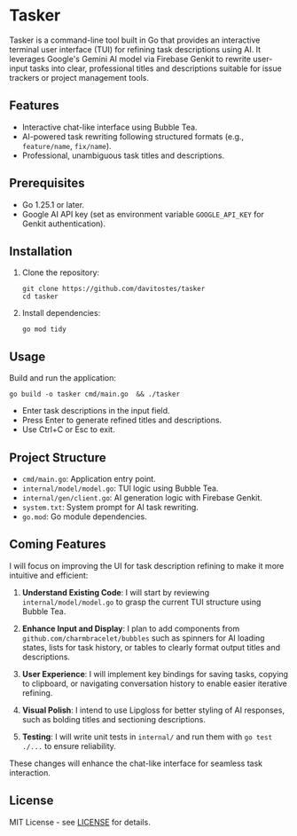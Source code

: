 # Tasker

Tasker is a command-line tool built in Go that provides an interactive terminal user interface (TUI) for refining task descriptions using AI. It leverages Google's Gemini AI model via Firebase Genkit to rewrite user-input tasks into clear, professional titles and descriptions suitable for issue trackers or project management tools.

## Features
- Interactive chat-like interface using Bubble Tea.
- AI-powered task rewriting following structured formats (e.g., `feature/name`, `fix/name`).
- Professional, unambiguous task titles and descriptions.

## Prerequisites
- Go 1.25.1 or later.
- Google AI API key (set as environment variable `GOOGLE_API_KEY` for Genkit authentication).

## Installation
1. Clone the repository:
   ```
   git clone https://github.com/davitostes/tasker
   cd tasker
   ```
2. Install dependencies:
   ```
   go mod tidy
   ```

## Usage
Build and run the application:
```
go build -o tasker cmd/main.go  && ./tasker
```
- Enter task descriptions in the input field.
- Press Enter to generate refined titles and descriptions.
- Use Ctrl+C or Esc to exit.

## Project Structure
- `cmd/main.go`: Application entry point.
- `internal/model/model.go`: TUI logic using Bubble Tea.
- `internal/gen/client.go`: AI generation logic with Firebase Genkit.
- `system.txt`: System prompt for AI task rewriting.
- `go.mod`: Go module dependencies.

## Coming Features
I will focus on improving the UI for task description refining to make it more intuitive and efficient:

1. **Understand Existing Code**: I will start by reviewing `internal/model/model.go` to grasp the current TUI structure using Bubble Tea.

2. **Enhance Input and Display**: I plan to add components from `github.com/charmbracelet/bubbles` such as spinners for AI loading states, lists for task history, or tables to clearly format output titles and descriptions.

3. **User Experience**: I will implement key bindings for saving tasks, copying to clipboard, or navigating conversation history to enable easier iterative refining.

4. **Visual Polish**: I intend to use Lipgloss for better styling of AI responses, such as bolding titles and sectioning descriptions.

5. **Testing**: I will write unit tests in `internal/` and run them with `go test ./...` to ensure reliability.

These changes will enhance the chat-like interface for seamless task interaction.

## License
MIT License - see [LICENSE](LICENSE) for details.
